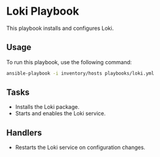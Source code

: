 # Loki Playbook

This playbook installs and configures Loki.

## Usage

To run this playbook, use the following command:

```bash
ansible-playbook -i inventory/hosts playbooks/loki.yml
```

## Tasks

- Installs the Loki package.
- Starts and enables the Loki service.

## Handlers

- Restarts the Loki service on configuration changes.
